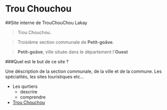 # Trou Chouchou
##Site interne de TrouChouChou Lakay

>Trou Chouchou.

>Troisième section communale de **Petit-goâve**.

>**Petit-goâve**, ville située dans le département l'**Ouest**

###Quel est le but de ce site ?

Une déscription de la section communale, de la ville et de la commune.
Les spécialités, les sites touristiques etc...

* Les qurtiers
  * descrire
  * comprendre
* [Trou Chouchou](http://trouchouchou.org)
